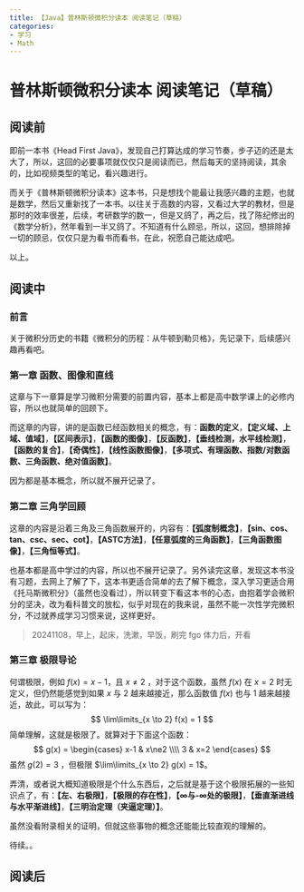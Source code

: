 ```yaml
---
title: 【Java】普林斯顿微积分读本 阅读笔记（草稿）
categories:
- 学习
- Math
---
```


# 普林斯顿微积分读本 阅读笔记（草稿）

## 阅读前

即前一本书《Head First Java》，发现自己打算达成的学习节奏，步子迈的还是太大了，所以，这回的必要事项就仅仅只是阅读而已，然后每天的坚持阅读，其余的，比如视频类型的笔记，看兴趣进行。

而关于《普林斯顿微积分读本》这本书，只是想找个能最让我感兴趣的主题，也就是数学，然后又重新找了一本书。以往关于高数的内容，又看过大学的教材，但是那时的效率很差，后续，考研数学的数一，但是又鸽了，再之后，找了陈纪修出的《数学分析》，然年看到一半又鸽了。不知道有什么顾忌，所以，这回，想排除掉一切的顾忌，仅仅只是为看书而看书，在此，祝愿自己能达成吧。

以上。

## 阅读中

### 前言

关于微积分历史的书籍《微积分的历程：从牛顿到勒贝格》，先记录下，后续感兴趣再看吧。

### 第一章 函数、图像和直线

这章与下一章算是学习微积分需要的前置内容，基本上都是高中数学课上的必修内容，所以也就简单的回顾下。

而这章的内容，讲的是函数已经函数相关的概念，有：**函数的定义**，**【定义域、上域、值域】**，**【区间表示】**，**【函数的图像】**，**【反函数】**，**【垂线检测，水平线检测】**，**【函数的复合】**，**【奇偶性】**，**【线性函数图像】**，**【多项式、有理函数、指数/对数函数、三角函数、绝对值函数】**。

因为都是基本概念，所以就不展开记录了。

### 第二章 三角学回顾

这章的内容是沿着三角及三角函数展开的，内容有：**【弧度制概念】**，**【sin、cos、tan、csc、sec、cot】**，**【ASTC方法】**，**【任意弧度的三角函数】**，**【三角函数图像】**，**【三角恒等式】**。

也基本都是高中学过的内容，所以也不展开记录了。另外读完这章，发现这本书没有习题，去网上了解了下，这本书更适合简单的去了解下概念，深入学习更适合用《托马斯微积分》（虽然也没看过），所以转变下看这本书的心态，由抱着学会微积分的坚决，改为看科普文的放松，似乎对现在的我来说，虽然不能一次性学完微积分，不过就养成学习习惯来说，这样更好。

> 20241108，早上，起床，洗漱，早饭，刷完 fgo 体力后，开看

### 第三章 极限导论

何谓极限，例如 $f(x) = x-1$，且 $x \ne 2$ ，对于这个函数，虽然 $f(x)$ 在 $x = 2$ 时无定义，但仍然能感觉到如果 $x$ 与 $2$ 越来越接近，那么函数值 $f(x)$ 也与 $1$ 越来越接近，故此，可以写为：
$$
\lim\limits_{x \to 2} f(x) = 1
$$
简单理解，这就是极限了。就算对于下面这个函数：
$$
g(x) = \begin{cases} x-1 & x\ne2 \\\\ 3 & x=2 \end{cases}
$$
虽然 $g(2) = 3$ ，但极限 $\lim\limits_{x \to 2} g(x) = 1$。

弄清，或者说大概知道极限是个什么东西后，之后就是基于这个极限拓展的一些知识点了，有：**【左、右极限】**，**【极限的存在性】**，**【∞与-∞处的极限】**，**【垂直渐进线与水平渐进线】**，**【三明治定理（夹逼定理）】**。

虽然没看附录相关的证明，但就这些事物的概念还能能比较直观的理解的。

待续。。

## 阅读后



























